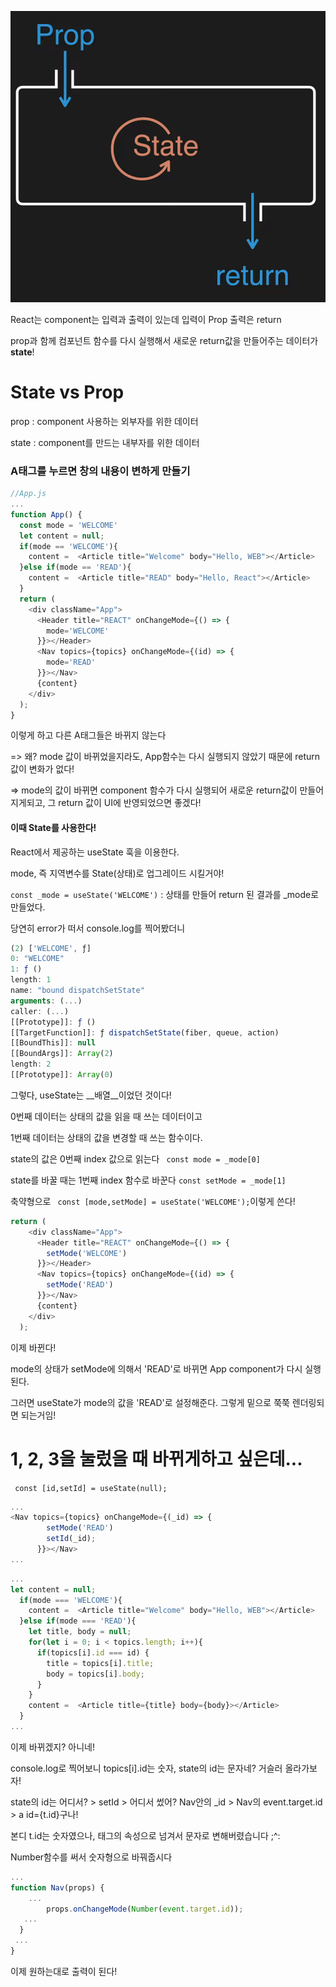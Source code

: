![image-20220613233259813](05_state.assets/image-20220613233259813.png)

React는 component는 입력과 출력이 있는데 입력이 Prop 출력은 return

prop과 함께 컴포넌트 함수를 다시 실행해서 새로운 return값을 만들어주는 데이터가 __state__!



# State vs Prop

prop : component 사용하는 외부자를 위한 데이터

state : component를 만드는 내부자를 위한 데이터





### A태그를 누르면 창의 내용이 변하게 만들기

```js
//App.js
...
function App() {
  const mode = 'WELCOME'
  let content = null;
  if(mode == 'WELCOME'){
    content =  <Article title="Welcome" body="Hello, WEB"></Article>
  }else if(mode == 'READ'){
    content =  <Article title="READ" body="Hello, React"></Article>
  }
  return (
    <div className="App">
      <Header title="REACT" onChangeMode={() => {
        mode='WELCOME'
      }}></Header>
      <Nav topics={topics} onChangeMode={(id) => {
        mode='READ'
      }}></Nav>
      {content}
    </div>
  );
}

```

이렇게 하고 다른 A태그들은 바뀌지 않는다

=> 왜? mode 값이 바뀌었을지라도, App함수는 다시 실행되지 않았기 때문에 return값이 변화가 없다!

=> mode의 값이 바뀌면 component 함수가 다시 실행되어 새로운 return값이 만들어지게되고, 그 return 값이 UI에 반영되었으면 좋겠다! 



#### 이때 State를 사용한다!

React에서 제공하는 useState 훅을 이용한다.

mode, 즉 지역변수를 State(상태)로 업그레이드 시킬거야!

`const _mode = useState('WELCOME')` : 상태를 만들어 return 된 결과를 _mode로 만들었다.

당연히 error가 떠서 console.log를 찍어봤더니

```js
(2) ['WELCOME', ƒ]
0: "WELCOME"
1: ƒ ()
length: 1
name: "bound dispatchSetState"
arguments: (...)
caller: (...)
[[Prototype]]: ƒ ()
[[TargetFunction]]: ƒ dispatchSetState(fiber, queue, action)
[[BoundThis]]: null
[[BoundArgs]]: Array(2)
length: 2
[[Prototype]]: Array(0)
```

그렇다, useState는 __배열__이었던 것이다!

0번째 데이터는 상태의 값을 읽을 때 쓰는 데이터이고

1번째 데이터는 상태의 값을 변경할 때 쓰는 함수이다.



state의 값은 0번째 index 값으로 읽는다 ` const mode = _mode[0]`

state를 바꿀 때는 1번째 index 함수로 바꾼다 `const setMode = _mode[1]`

축약형으로 ` const [mode,setMode] = useState('WELCOME');`이렇게 쓴다!

```js
return (
    <div className="App">
      <Header title="REACT" onChangeMode={() => {
        setMode('WELCOME')
      }}></Header>
      <Nav topics={topics} onChangeMode={(id) => {
        setMode('READ')
      }}></Nav>
      {content}
    </div>
  );
```

이제 바뀐다!

mode의 상태가 setMode에 의해서 'READ'로 바뀌면 App component가 다시 실행된다.

그러면 useState가 mode의 값을 'READ'로 설정해준다. 그렇게 밑으로 쭉쭉 렌더링되면 되는거임!



# 1, 2, 3을 눌렀을 때 바뀌게하고 싶은데...

` const [id,setId] = useState(null);`

```js
... 
<Nav topics={topics} onChangeMode={(_id) => {
        setMode('READ')
        setId(_id);
      }}></Nav>
...
```

```js
...
let content = null;
  if(mode === 'WELCOME'){
    content =  <Article title="Welcome" body="Hello, WEB"></Article>
  }else if(mode === 'READ'){
    let title, body = null;
    for(let i = 0; i < topics.length; i++){
      if(topics[i].id === id) {
        title = topics[i].title;
        body = topics[i].body;
      }
    }
    content =  <Article title={title} body={body}></Article>
  }
...
```

이제 바뀌겠지? 아니네!

console.log로 찍어보니 topics[i].id는 숫자, state의 id는 문자네? 거슬러 올라가보자!

state의 id는 어디서? > setId > 어디서 썼어? Nav안의 _id > Nav의 event.target.id > a id={t.id}구나!

본디 t.id는 숫자였으나, 태그의 속성으로 넘겨서 문자로 변해버렸습니다 ;^:

Number함수를 써서 숫자형으로 바꿔줍시다

```js
...
function Nav(props) {
    ...
        props.onChangeMode(Number(event.target.id));
   ...
  }
 ...
}
```



이제 원하는대로 출력이 된다!